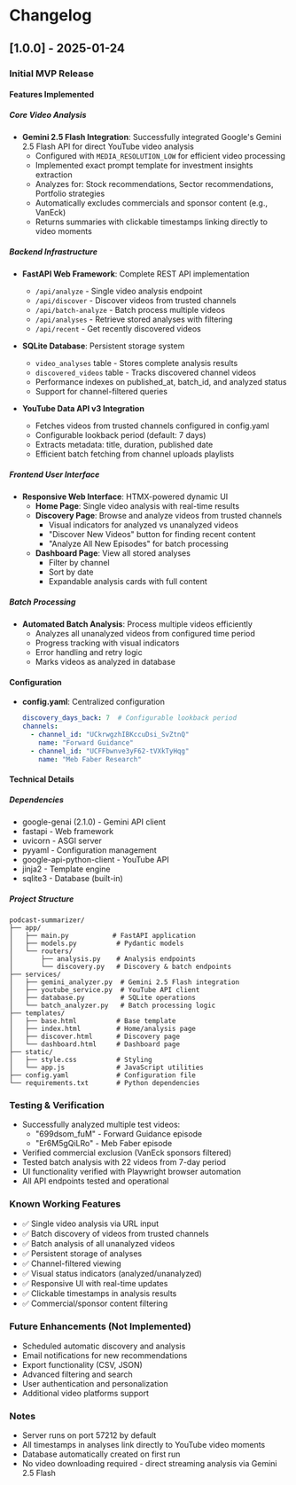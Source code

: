 # Changelog

## [1.0.0] - 2025-01-24

### Initial MVP Release

#### Features Implemented

##### Core Video Analysis
- **Gemini 2.5 Flash Integration**: Successfully integrated Google's Gemini 2.5 Flash API for direct YouTube video analysis
  - Configured with `MEDIA_RESOLUTION_LOW` for efficient video processing
  - Implemented exact prompt template for investment insights extraction
  - Analyzes for: Stock recommendations, Sector recommendations, Portfolio strategies
  - Automatically excludes commercials and sponsor content (e.g., VanEck)
  - Returns summaries with clickable timestamps linking directly to video moments

##### Backend Infrastructure
- **FastAPI Web Framework**: Complete REST API implementation
  - `/api/analyze` - Single video analysis endpoint
  - `/api/discover` - Discover videos from trusted channels
  - `/api/batch-analyze` - Batch process multiple videos
  - `/api/analyses` - Retrieve stored analyses with filtering
  - `/api/recent` - Get recently discovered videos
  
- **SQLite Database**: Persistent storage system
  - `video_analyses` table - Stores complete analysis results
  - `discovered_videos` table - Tracks discovered channel videos
  - Performance indexes on published_at, batch_id, and analyzed status
  - Support for channel-filtered queries

- **YouTube Data API v3 Integration**
  - Fetches videos from trusted channels configured in config.yaml
  - Configurable lookback period (default: 7 days)
  - Extracts metadata: title, duration, published date
  - Efficient batch fetching from channel uploads playlists

##### Frontend User Interface
- **Responsive Web Interface**: HTMX-powered dynamic UI
  - **Home Page**: Single video analysis with real-time results
  - **Discovery Page**: Browse and analyze videos from trusted channels
    - Visual indicators for analyzed vs unanalyzed videos
    - "Discover New Videos" button for finding recent content
    - "Analyze All New Episodes" for batch processing
  - **Dashboard Page**: View all stored analyses
    - Filter by channel
    - Sort by date
    - Expandable analysis cards with full content

##### Batch Processing
- **Automated Batch Analysis**: Process multiple videos efficiently
  - Analyzes all unanalyzed videos from configured time period
  - Progress tracking with visual indicators
  - Error handling and retry logic
  - Marks videos as analyzed in database

#### Configuration
- **config.yaml**: Centralized configuration
  ```yaml
  discovery_days_back: 7  # Configurable lookback period
  channels:
    - channel_id: "UCkrwgzhIBKccuDsi_SvZtnQ"
      name: "Forward Guidance"
    - channel_id: "UCFFbwnve3yF62-tVXkTyHqg"
      name: "Meb Faber Research"
  ```

#### Technical Details

##### Dependencies
- google-genai (2.1.0) - Gemini API client
- fastapi - Web framework
- uvicorn - ASGI server
- pyyaml - Configuration management
- google-api-python-client - YouTube API
- jinja2 - Template engine
- sqlite3 - Database (built-in)

##### Project Structure
```
podcast-summarizer/
├── app/
│   ├── main.py           # FastAPI application
│   ├── models.py          # Pydantic models
│   └── routers/
│       ├── analysis.py    # Analysis endpoints
│       └── discovery.py   # Discovery & batch endpoints
├── services/
│   ├── gemini_analyzer.py  # Gemini 2.5 Flash integration
│   ├── youtube_service.py  # YouTube API client
│   ├── database.py         # SQLite operations
│   └── batch_analyzer.py   # Batch processing logic
├── templates/
│   ├── base.html          # Base template
│   ├── index.html         # Home/analysis page
│   ├── discover.html      # Discovery page
│   └── dashboard.html     # Dashboard page
├── static/
│   ├── style.css          # Styling
│   └── app.js             # JavaScript utilities
├── config.yaml            # Configuration file
└── requirements.txt       # Python dependencies
```

### Testing & Verification
- Successfully analyzed multiple test videos:
  - "699dsom_fuM" - Forward Guidance episode
  - "Er6M5gQiLRo" - Meb Faber episode
- Verified commercial exclusion (VanEck sponsors filtered)
- Tested batch analysis with 22 videos from 7-day period
- UI functionality verified with Playwright browser automation
- All API endpoints tested and operational

### Known Working Features
- ✅ Single video analysis via URL input
- ✅ Batch discovery of videos from trusted channels
- ✅ Batch analysis of all unanalyzed videos
- ✅ Persistent storage of analyses
- ✅ Channel-filtered viewing
- ✅ Visual status indicators (analyzed/unanalyzed)
- ✅ Responsive UI with real-time updates
- ✅ Clickable timestamps in analysis results
- ✅ Commercial/sponsor content filtering

### Future Enhancements (Not Implemented)
- Scheduled automatic discovery and analysis
- Email notifications for new recommendations
- Export functionality (CSV, JSON)
- Advanced filtering and search
- User authentication and personalization
- Additional video platforms support

### Notes
- Server runs on port 57212 by default
- All timestamps in analyses link directly to YouTube video moments
- Database automatically created on first run
- No video downloading required - direct streaming analysis via Gemini 2.5 Flash